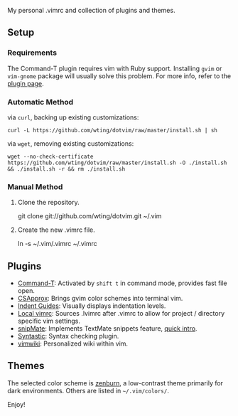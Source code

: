 
My personal .vimrc and collection of plugins and themes.

## Setup

### Requirements

The Command-T plugin requires vim with Ruby support. Installing `gvim` or `vim-gnome` package will usually solve this problem. For more info, refer to the [plugin page](http://www.vim.org/scripts/script.php?script_id=3025).

### Automatic Method

via `curl`, backing up existing customizations:

`curl -L https://github.com/wting/dotvim/raw/master/install.sh | sh`

via `wget`, removing existing customizations:

`wget --no-check-certificate https://github.com/wting/dotvim/raw/master/install.sh -O ./install.sh && ./install.sh -r && rm ./install.sh`

### Manual Method

1. Clone the repository.

	git clone git://github.com/wting/dotvim.git ~/.vim

2. Create the new .vimrc file.

	ln -s ~/.vim/.vimrc ~/.vimrc

## Plugins

- [Command-T](http://www.vim.org/scripts/script.php?script_id=3025): Activated by `shift t` in command mode, provides fast file open.
- [CSApprox](http://www.vim.org/scripts/script.php?script_id=2390): Brings gvim color schemes into terminal vim.
- [Indent Guides](http://www.vim.org/scripts/script.php?script_id=3361): Visually displays indentation levels.
- [Local vimrc](http://www.vim.org/scripts/script.php?script_id=441): Sources .lvimrc after .vimrc to allow for project / directory specific vim settings.
- [snipMate](http://www.vim.org/scripts/script.php?script_id=2540): Implements TextMate snippets feature, [quick intro](http://vimeo.com/3535418).
- [Syntastic](http://www.vim.org/scripts/script.php?script_id=2736): Syntax checking plugin.
- [vimwiki](http://www.vim.org/scripts/script.php?script_id=2226): Personalized wiki within vim.

## Themes

The selected color scheme is [zenburn](http://slinky.imukuppi.org/zenburnpage/), a low-contrast theme primarily for dark environments. Others are listed in `~/.vim/colors/`.

Enjoy!
